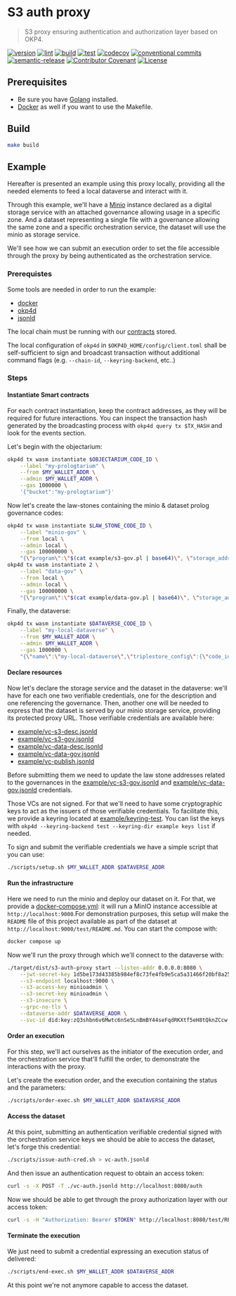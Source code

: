 # S3 auth proxy

> S3 proxy ensuring authentication and authorization layer based on OKP4.

[![version](https://img.shields.io/github/v/release/okp4/s3-auth-proxy?style=for-the-badge&logo=github)](https://github.com/okp4/s3-auth-proxy/releases)
[![lint](https://img.shields.io/github/actions/workflow/status/okp4/s3-auth-proxy/lint.yml?branch=main&label=lint&style=for-the-badge&logo=github)](https://github.com/okp4/s3-auth-proxy/actions/workflows/lint.yml)
[![build](https://img.shields.io/github/actions/workflow/status/okp4/s3-auth-proxy/build.yml?branch=main&label=build&style=for-the-badge&logo=github)](https://github.com/okp4/s3-auth-proxy/actions/workflows/build.yml)
[![test](https://img.shields.io/github/actions/workflow/status/okp4/s3-auth-proxy/test.yml?branch=main&label=test&style=for-the-badge&logo=github)](https://github.com/okp4/s3-auth-proxy/actions/workflows/test.yml)
[![codecov](https://img.shields.io/codecov/c/github/okp4/s3-auth-proxy?style=for-the-badge&token=6NL9ICGZQS&logo=codecov)](https://codecov.io/gh/okp4/s3-auth-proxy)
[![conventional commits](https://img.shields.io/badge/Conventional%20Commits-1.0.0-yellow.svg?style=for-the-badge&logo=conventionalcommits)](https://conventionalcommits.org)
[![semantic-release](https://img.shields.io/badge/%20%20%F0%9F%93%A6%F0%9F%9A%80-semantic--release-e10079.svg?style=for-the-badge)](https://github.com/semantic-release/semantic-release)
[![Contributor Covenant](https://img.shields.io/badge/Contributor%20Covenant-2.1-4baaaa.svg?style=for-the-badge)](https://github.com/okp4/.github/blob/main/CODE_OF_CONDUCT.md)
[![License](https://img.shields.io/badge/License-BSD_3--Clause-blue.svg?style=for-the-badge)](https://opensource.org/licenses/BSD-3-Clause)

## Prerequisites

- Be sure you have [Golang](https://go.dev/doc/install) installed.
- [Docker](https://docs.docker.com/engine/install/) as well if you want to use the Makefile.

## Build

```sh
make build
```

## Example

Hereafter is presented an example using this proxy locally, providing all the needed elements to feed a local dataverse and interact with it.

Through this example, we'll have a [Minio](https://github.com/minio/minio) instance declared as a digital storage service with an attached governance allowing usage in a specific zone. And a dataset representing a single file with a governance allowing the same zone and a specific orchestration service, the dataset will use the minio as storage service.

We'll see how we can submit an execution order to set the file accessible through the proxy by being authenticated as the orchestration service.

### Prerequistes

Some tools are needed in order to run the example:

- [docker](https://docs.docker.com/engine/install/)
- [okp4d](https://github.com/okp4/okp4d)
- [jsonld](https://github.com/digitalbazaar/jsonld-cli)

The local chain must be running with our [contracts](https://github.com/okp4/contracts) stored.

The local configuration of `okp4d` in `$OKP4D_HOME/config/client.toml` shall be self-sufficient to sign and broadcast transaction without additional command flags (e.g. `--chain-id`, `--keyring-backend`, etc..)

### Steps

#### Instantiate Smart contracts

For each contract instantiation, keep the contract addresses, as they will be required for future interactions. You can inspect the transaction hash generated by the broadcasting process with `okp4d query tx $TX_HASH` and look for the events section.

Let's begin with the objectarium:

```bash
okp4d tx wasm instantiate $OBJECTARIUM_CODE_ID \
    --label "my-prologtarium" \
    --from $MY_WALLET_ADDR \
    --admin $MY_WALLET_ADDR \
    --gas 1000000 \
    '{"bucket":"my-prologtarium"}'
```

Now let's create the law-stones containing the minio & dataset prolog governance codes:

```bash
okp4d tx wasm instantiate $LAW_STONE_CODE_ID \
    --label "minio-gov" \
    --from local \
    --admin local \
    --gas 100000000 \
    "{\"program\":\"$(cat example/s3-gov.pl | base64)\", \"storage_address\": \"$OBJECTARIUM_ADDR\"}"
okp4d tx wasm instantiate 2 \
    --label "data-gov" \
    --from local \
    --admin local \
    --gas 100000000 \
    "{\"program\":\"$(cat example/data-gov.pl | base64)\", \"storage_address\": \"$OBJECTARIUM_ADDR\"}"
```

Finally, the dataverse:

```bash
okp4d tx wasm instantiate $DATAVERSE_CODE_ID \
    --label "my-local-dataverse" \
    --from $MY_WALLET_ADDR \
    --admin $MY_WALLET_ADDR \
    --gas 1000000 \
    "{\"name\":\"my-local-dataverse\",\"triplestore_config\":{\"code_id\":\"$COGNITARIUM_CODE_ID\",\"limits\":{}}}"
```

#### Declare resources

Now let's declare the storage service and the dataset in the dataverse: we'll have for each one two verifiable credentials, one for the description and one referencing the governance. Then, another one will be needed to express that the dataset is served by our minio storage service, providing its protected proxy URL. Those verifiable credentials are available here:

- [example/vc-s3-desc.jsonld](example/vc-s3-desc.jsonld)
- [example/vc-s3-gov.jsonld](example/vc-s3-gov.jsonld)
- [example/vc-data-desc.jsonld](example/vc-data-desc.jsonld)
- [example/vc-data-gov.jsonld](example/vc-data-gov.jsonld)
- [example/vc-publish.jsonld](example/vc-publish.jsonld)

Before submitting them we need to update the law stone addresses related to the governances in the [example/vc-s3-gov.jsonld](example/vc-s3-gov.jsonld) and [example/vc-data-gov.jsonld](example/vc-data-gov.jsonld) credentials.

Those VCs are not signed. For that we'll need to have some cryptographic keys to act as the issuers of those verifiable credentials. To facilitate this, we provide a keyring located at [example/keyring-test](example/keyring-test).
You can list the keys with `okp4d --keyring-backend test --keyring-dir example keys list` if needed.

To sign and submit the verifiable credentials we have a simple script that you can use:

```bash
./scripts/setup.sh $MY_WALLET_ADDR $DATAVERSE_ADDR
```

#### Run the infrastructure

Here we need to run the minio and deploy our dataset on it. For that, we provide a [docker-compose.yml](docker-compose.yml): it will run a MinIO instance accessible at `http://localhost:9000`.For demonstration purposes, this setup will make the `README` file of this project available as part of the dataset at `http://localhost:9000/test/README.md`.
You can start the compose with:

```bash
docker compose up
```

Now we'll run the proxy through which we'll connect to the dataverse with:

```bash
./target/dist/s3-auth-proxy start --listen-addr 0.0.0.0:8080 \
    --jwt-secret-key 1d5be173d43385b984ef8c73fe4fb9e5ca5a31466f20bf8a250d06eec5f3079b \
    --s3-endpoint localhost:9000 \
    --s3-access-key minioadmin \
    --s3-secret-key minioadmin \
    --s3-insecure \
    --grpc-no-tls \
    --dataverse-addr $DATAVERSE_ADDR \
    --svc-id did:key:zQ3shbn6v6Mwtc6nSe5LnBmBY44seFqdRKXtf5eH8tQknZCcw
```

#### Order an execution

For this step, we'll act ourselves as the initiator of the execution order, and the orchestration service that'll fulfill the order, to demonstrate the interactions with the proxy.

Let's create the execution order, and the execution containing the status and the parameters:

```bash
./scripts/order-exec.sh $MY_WALLET_ADDR $DATAVERSE_ADDR
```

#### Access the dataset

At this point, submitting an authentication verifiable credential signed with the orchestration service keys we should be able to access the dataset, let's forge this credential:

```bash
./scripts/issue-auth-cred.sh > vc-auth.jsonld
```

And then issue an authentication request to obtain an access token:

```bash
curl -s -X POST -T ./vc-auth.jsonld http://localhost:8080/auth
```

Now we should be able to get through the proxy authorization layer with our access token:

```bash
curl -s -H "Authorization: Bearer $TOKEN" http://localhost:8080/test/README.md
```

#### Terminate the execution

We just need to submit a credential expressing an execution status of delivered:

```bash
./scripts/end-exec.sh $MY_WALLET_ADDR $DATAVERSE_ADDR
```

At this point we're not anymore capable to access the dataset.

